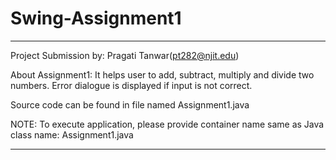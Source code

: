 # Swing-Assignment1
************************************************************************************************************
Project Submission by: Pragati Tanwar(pt282@njit.edu)

About Assignment1: It helps user to add, subtract, multiply and divide two numbers. 
		   Error dialogue is displayed if input is not correct.

Source code can be found in file named Assignment1.java

NOTE: To execute application, please provide container name same as Java class name: Assignment1.java

***********************************************************************************************************
